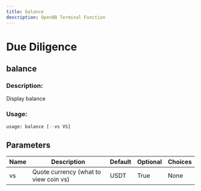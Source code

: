 ```yaml
---
title: balance
description: OpenBB Terminal Function
---
```


# Due Diligence

## balance

### Description: 

Display balance

### Usage: 
```python
usage: balance [--vs VS]
```

## Parameters

| Name | Description | Default | Optional | Choices |
| ---- | ----------- | ------- | -------- | ------- |
| vs | Quote currency (what to view coin vs) | USDT | True | None |


